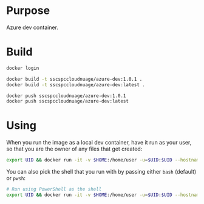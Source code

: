 # Purpose
Azure dev container.

# Build
```bash
docker login 

docker build -t sscspccloudnuage/azure-dev:1.0.1 .
docker build -t sscspccloudnuage/azure-dev:latest .

docker push sscspccloudnuage/azure-dev:1.0.1
docker push sscspccloudnuage/azure-dev:latest
```

# Using
When you run the image as a local dev container, have it run as your user, so that you are the owner of any files that get created:

```bash
export UID && docker run -it -v $HOME:/home/user -u=$UID:$UID --hostname azure-dev azure-dev:1.0.0
```

You can also pick the shell that you run with by passing either `bash` (default) or `pwsh`:

```bash
# Run using PowerShell as the shell
export UID && docker run -it -v $HOME:/home/user -u=$UID:$UID --hostname azure-dev azure-dev:1.0.0 pwsh
```